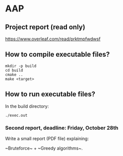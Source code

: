 # AAP

## Project report (read only)

<https://www.overleaf.com/read/prktmpfwdwsf>

## How to compile executable files?

```shell
mkdir -p build
cd build
cmake ..
make <target>
```

## How to run executable files?

In the build directory:

```shell
./exec.out
```

### Second report, **deadline: Friday, October 28th**

Write a small report (PDF file) explaining:

~Bruteforce~ + ~Greedy algorithms~.
